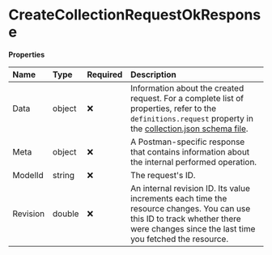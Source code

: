 # CreateCollectionRequestOkResponse

**Properties**

| Name     | Type   | Required | Description                                                                                                                                                                                                                             |
| :------- | :----- | :------- | :-------------------------------------------------------------------------------------------------------------------------------------------------------------------------------------------------------------------------------------- |
| Data     | object | ❌       | Information about the created request. For a complete list of properties, refer to the `definitions.request` property in the [collection.json schema file](https://schema.postman.com/collection/json/v1.0.0/draft-07/collection.json). |
| Meta     | object | ❌       | A Postman-specific response that contains information about the internal performed operation.                                                                                                                                           |
| ModelId  | string | ❌       | The request's ID.                                                                                                                                                                                                                       |
| Revision | double | ❌       | An internal revision ID. Its value increments each time the resource changes. You can use this ID to track whether there were changes since the last time you fetched the resource.                                                     |

<!-- This file was generated by liblab | https://liblab.com/ -->

